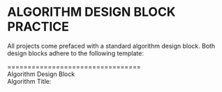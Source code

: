 # ALGORITHM DESIGN BLOCK PRACTICE

All projects come prefaced with a standard algorithm design block. Both design blocks adhere to the following template:<br>

<p>=================================<br>
Algorithm Design Block<br>
Algorithm Title: <title here><br>
Logical Steps:<br>
    Step 1: ...<br>
    Step 2: ...<br>
    Step n: ...<br>

Pseudocode Syntax:<br>
    <pseudocode here><br>
=================================<br></p>

